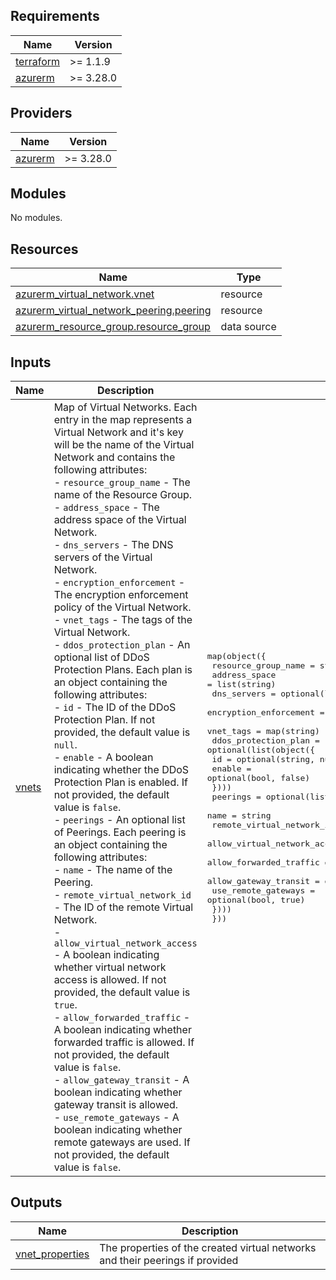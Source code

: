 ## Requirements

| Name | Version |
|------|---------|
| <a name="requirement_terraform"></a> [terraform](#requirement\_terraform) | >= 1.1.9 |
| <a name="requirement_azurerm"></a> [azurerm](#requirement\_azurerm) | >= 3.28.0 |

## Providers

| Name | Version |
|------|---------|
| <a name="provider_azurerm"></a> [azurerm](#provider\_azurerm) | >= 3.28.0 |

## Modules

No modules.

## Resources

| Name | Type |
|------|------|
| [azurerm_virtual_network.vnet](https://registry.terraform.io/providers/hashicorp/azurerm/latest/docs/resources/virtual_network) | resource |
| [azurerm_virtual_network_peering.peering](https://registry.terraform.io/providers/hashicorp/azurerm/latest/docs/resources/virtual_network_peering) | resource |
| [azurerm_resource_group.resource_group](https://registry.terraform.io/providers/hashicorp/azurerm/latest/docs/data-sources/resource_group) | data source |

## Inputs

| Name | Description | Type | Default | Required |
|------|-------------|------|---------|:--------:|
| <a name="input_vnets"></a> [vnets](#input\_vnets) | Map of Virtual Networks. Each entry in the map represents a Virtual Network and it's key will be the name of the Virtual Network and contains the following attributes:<br>  - `resource_group_name` - The name of the Resource Group.<br>  - `address_space` - The address space of the Virtual Network.<br>  - `dns_servers` - The DNS servers of the Virtual Network.<br>  - `encryption_enforcement` - The encryption enforcement policy of the Virtual Network.<br>  - `vnet_tags` - The tags of the Virtual Network.<br>  - `ddos_protection_plan` - An optional list of DDoS Protection Plans. Each plan is an object containing the following attributes:<br>    - `id` - The ID of the DDoS Protection Plan. If not provided, the default value is `null`.<br>    - `enable` - A boolean indicating whether the DDoS Protection Plan is enabled. If not provided, the default value is `false`.<br>  - `peerings` - An optional list of Peerings. Each peering is an object containing the following attributes:<br>    - `name` - The name of the Peering.<br>    - `remote_virtual_network_id` - The ID of the remote Virtual Network.<br>    - `allow_virtual_network_access` - A boolean indicating whether virtual network access is allowed. If not provided, the default value is `true`.<br>    - `allow_forwarded_traffic` - A boolean indicating whether forwarded traffic is allowed. If not provided, the default value is `false`.<br>    - `allow_gateway_transit` - A boolean indicating whether gateway transit is allowed.<br>    - `use_remote_gateways` - A boolean indicating whether remote gateways are used. If not provided, the default value is `false`. | <pre>map(object({<br>    resource_group_name = string<br>    address_space          = list(string)<br>    dns_servers            = optional(list(string), [])<br>    encryption_enforcement = optional(string, "AllowUnencrypted")<br>    vnet_tags              = map(string)<br>    ddos_protection_plan = optional(list(object({<br>      id     = optional(string, null)<br>      enable = optional(bool, false)<br>    })))<br>    peerings = optional(list(object({<br>      name                         = string<br>      remote_virtual_network_id    = string<br>      allow_virtual_network_access = optional(bool, true)<br>      allow_forwarded_traffic      = optional(bool, false)<br>      allow_gateway_transit        = optional(bool,false)<br>      use_remote_gateways          = optional(bool, true)<br>    })))<br>  }))</pre> | `{}` | no |

## Outputs

| Name | Description |
|------|-------------|
| <a name="output_vnet_properties"></a> [vnet\_properties](#output\_vnet\_properties) | The properties of the created virtual networks and their peerings if provided |
